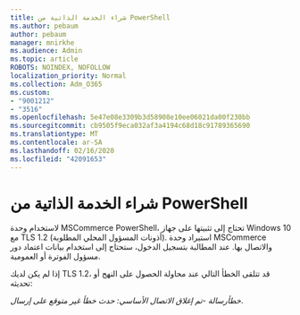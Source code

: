 ```yaml
---
title: شراء الخدمة الذاتية من PowerShell
ms.author: pebaum
author: pebaum
manager: mnirkhe
ms.audience: Admin
ms.topic: article
ROBOTS: NOINDEX, NOFOLLOW
localization_priority: Normal
ms.collection: Adm_O365
ms.custom:
- "9001212"
- "3516"
ms.openlocfilehash: 5e47e08e3309b3d58908e10ee06021da00f230bb
ms.sourcegitcommit: cb9505f9eca032af3a4194c68d18c91789365690
ms.translationtype: MT
ms.contentlocale: ar-SA
ms.lasthandoff: 02/16/2020
ms.locfileid: "42091653"
---
```

# <a name="self-service-purchase-of-powershell"></a>شراء الخدمة الذاتية من PowerShell

لاستخدام وحدة MSCommerce PowerShell، تحتاج إلى تثبيتها على جهاز Windows 10 مع TLS 1.2 (أذونات المسؤول المحلي المطلوبة).  استيراد وحدة MSCommerce والاتصال بها.  عند المطالبة بتسجيل الدخول، ستحتاج إلى استخدام بيانات اعتماد دور مسؤول الفوترة أو العمومية.  

إذا لم يكن لديك TLS 1.2، قد تتلقى الخطأ التالي عند محاولة الحصول على النهج أو تحديثه:

*خطأرسالة -تم إغلاق الاتصال الأساسي: حدث خطأ غير متوقع على إرسال*.



